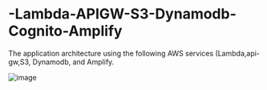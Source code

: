 # -Lambda-APIGW-S3-Dynamodb-Cognito-Amplify
The application architecture using the  following AWS  services (Lambda,api-gw,S3, Dynamodb, and Amplify. 

![image](https://github.com/aa-cloudengineer/-Lambda-APIGW-S3-Dynamodb-Cognito-Amplify/assets/144057103/c8b32926-7b31-41b7-bd1c-b9fd7bc73001)

